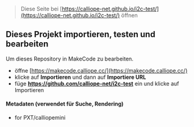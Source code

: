
> Diese Seite bei [https://calliope-net.github.io/i2c-test/](https://calliope-net.github.io/i2c-test/) öffnen

## Dieses Projekt importieren, testen und bearbeiten

Um dieses Repository in MakeCode zu bearbeiten.

* öffne [https://makecode.calliope.cc/](https://makecode.calliope.cc/)
* klicke auf **Importieren** und dann auf **Importiere URL**
* füge **https://github.com/calliope-net/i2c-test** ein und klicke auf Importieren

#### Metadaten (verwendet für Suche, Rendering)

* for PXT/calliopemini
